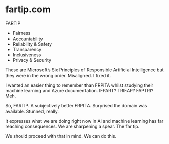# fartip.com

FARTIP

- Fairness
- Accountability
- Reliability & Safety
- Transparency
- Inclusiveness
- Privacy & Security

These are Microsoft’s Six Principles of Responsible Artificial Intelligence but they were in the wrong order. Misaligned. I fixed it.

I wanted an easier thing to remember than FRPITA whilst studying their machine learning and Azure documentation. IFPART? TRIFAP? FAPTRI? Meh.

So, FARTIP. A subjectively better FRPITA. Surprised the domain was available. Stunned, really.

It expresses what we are doing right now in AI and machine learning has far reaching consequences. We are sharpening a spear. The far tip.

We should proceed with that in mind. We can do this.
